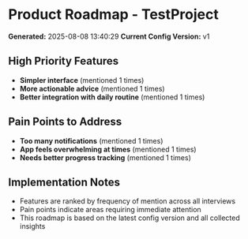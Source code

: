 # Product Roadmap - TestProject

**Generated:** 2025-08-08 13:40:29
**Current Config Version:** v1

## High Priority Features

- **Simpler interface** (mentioned 1 times)
- **More actionable advice** (mentioned 1 times)
- **Better integration with daily routine** (mentioned 1 times)

## Pain Points to Address

- **Too many notifications** (mentioned 1 times)
- **App feels overwhelming at times** (mentioned 1 times)
- **Needs better progress tracking** (mentioned 1 times)

## Implementation Notes

- Features are ranked by frequency of mention across all interviews
- Pain points indicate areas requiring immediate attention
- This roadmap is based on the latest config version and all collected insights
